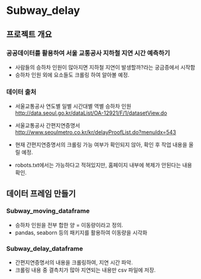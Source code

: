 # Subway_delay
## 프로젝트 개요
### 공공데이터를 활용하여 서울 교통공사 지하철 지연 시간 예측하기
* 사람들의 승하차 인원이 많아지면 지하철 지연이 발생할까?라는 궁금증에서 시작함
* 승하차 인원 외에 요소들도 크롤링 하여 알아볼 예정.
### 데이터 출처
* 서울교통공사 연도별 일별 시간대별 역별 승하차 인원
http://data.seoul.go.kr/dataList/OA-12921/F/1/datasetView.do
* 서울교통공사 간편지연증명서
http://www.seoulmetro.co.kr/kr/delayProofList.do?menuIdx=543

* 현재 간편지연증명서의 크롤링 가능 여부가 확인되지 않아, 확인 후 작업 내용을 올릴 예정.
* robots.txt에서는 가능하다고 적혀있지만, 홈페이지 내부에 복제가 안된다는 내용 확인.

## 데이터 프레임 만들기
### Subway_moving_dataframe
* 승하차 인원을 전부 합한 양 = 이동량이라고 정의.
* pandas, seaborn 등의 패키지를 활용하여 이동량을 시각화
### Subway_delay_dataframe
* 간편지연증명서의 내용을 크롤링하여, 지연 시간 파악.
* 크롤링 내용 중 결측치가 많아 지연되는 내용만 csv 파일에 저장.
